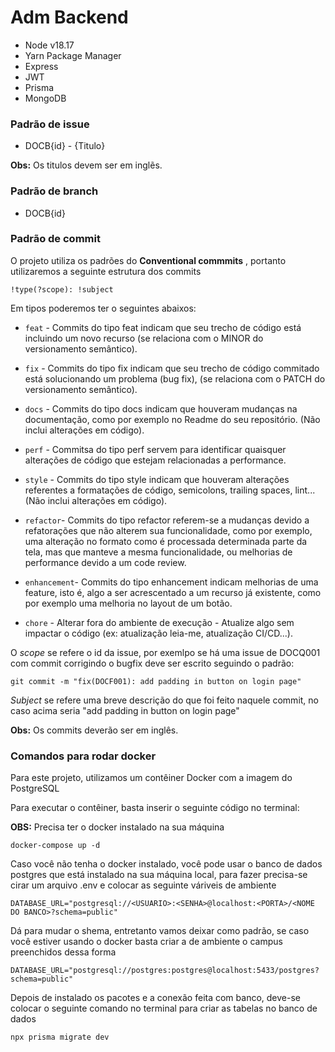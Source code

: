# Adm Backend
- Node v18.17
- Yarn Package Manager
- Express
- JWT
- Prisma
- MongoDB

### Padrão de issue
* DOCB{id} - {Titulo}

**Obs:** Os titulos devem ser em inglẽs.

### Padrão de branch
* DOCB{id}

### Padrão de commit
O projeto utiliza os padrões do __Conventional commmits__ , portanto utilizaremos a seguinte estrutura dos commits 

```
!type(?scope): !subject
```

Em tipos poderemos ter o seguintes abaixos:

* ``feat`` - Commits do tipo feat indicam que seu trecho de código está incluindo um novo recurso (se relaciona com o MINOR do versionamento semântico).
* ``fix`` - Commits do tipo fix indicam que seu trecho de código commitado está solucionando um problema (bug fix), (se relaciona com o PATCH do versionamento semântico).
* ``docs`` - Commits do tipo docs indicam que houveram mudanças na documentação, como por exemplo no Readme do seu repositório. (Não inclui alterações em código).
* ``perf`` - Commitsa do tipo perf servem para identificar quaisquer alterações de código que estejam relacionadas a performance.
* ``style`` - Commits do tipo style indicam que houveram alterações referentes a formatações de código, semicolons, trailing spaces, lint... (Não inclui alterações em código).
* ``refactor``- Commits do tipo refactor referem-se a mudanças devido a refatorações que não alterem sua funcionalidade, como por exemplo, uma alteração no formato como é processada determinada parte da tela, mas que manteve a mesma funcionalidade, ou melhorias de performance devido a um code review.
* ``enhancement``- Commits do tipo enhancement indicam melhorias de uma feature, isto é, algo a ser acrescentado a um recurso já existente, como por exemplo uma melhoria no layout de um botão.

* ``chore`` - Alterar fora do ambiente de execução - Atualize algo sem impactar o código (ex: atualização leia-me, atualização CI/CD...).

O *scope* se refere o id da issue, por exemlpo se há uma issue de  DOCQ001 com commit corrigindo o bugfix  deve ser escrito seguindo  o padrão:

```
git commit -m "fix(DOCF001): add padding in button on login page"
```

*Subject* se refere uma breve descrição do que foi feito naquele commit, no caso acima seria "add padding in button on login page"


**Obs:** Os commits deverão ser em inglês.

### Comandos para rodar docker

Para este projeto, utilizamos um contêiner Docker com a imagem do PostgreSQL

Para executar o contêiner, basta inserir o seguinte código no terminal:

**OBS:** Precisa ter o docker instalado na sua máquina

`docker-compose up -d`

Caso você não tenha o docker instalado, você pode usar o banco de dados postgres que está instalado na sua máquina local, para fazer precisa-se cirar um arquivo .env e colocar as seguinte váriveis de ambiente

  
```
DATABASE_URL="postgresql://<USUARIO>:<SENHA>@localhost:<PORTA>/<NOME DO BANCO>?schema=public" 
```
Dá para mudar o shema, entretanto vamos deixar como padrão, se caso você estiver usando o docker basta criar a de ambiente o campus preenchidos dessa forma 

```
DATABASE_URL="postgresql://postgres:postgres@localhost:5433/postgres?schema=public"
```

Depois de instalado os pacotes e a conexão feita com banco, deve-se colocar o seguinte comando no terminal para criar as tabelas no banco de dados

```
npx prisma migrate dev
```